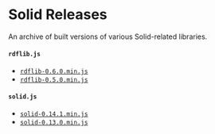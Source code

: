 # Solid Releases
An archive of built versions of various Solid-related libraries.

#### `rdflib.js`

* [`rdflib-0.6.0.min.js`](https://solid.github.io/releases/rdflib.js/rdflib-0.6.0.min.js)
* [`rdflib-0.5.0.min.js`](https://solid.github.io/releases/rdflib.js/rdflib-0.5.0.min.js)

#### `solid.js`

* [`solid-0.14.1.min.js`](https://solid.github.io/releases/solid.js/solid-0.14.1.min.js)
* [`solid-0.13.0.min.js`](https://solid.github.io/releases/solid.js/solid-0.13.0.min.js)
